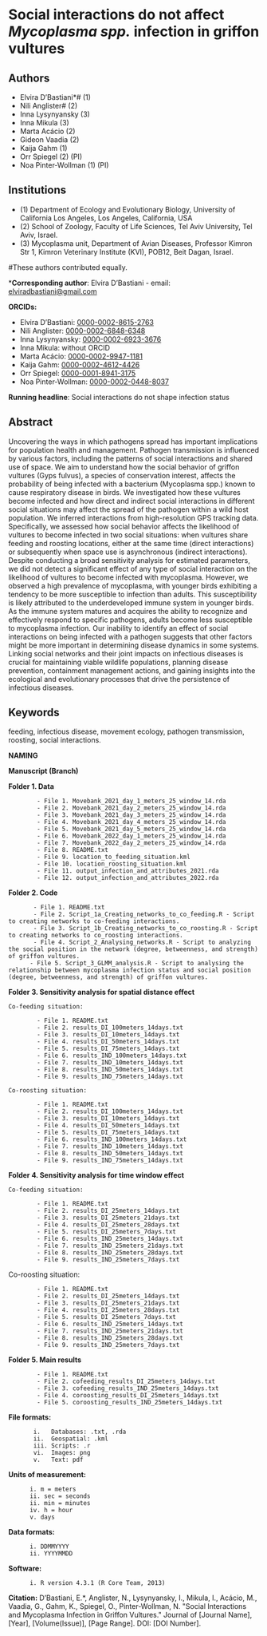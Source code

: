 
# Social interactions do not affect _Mycoplasma spp._ infection in griffon vultures

## Authors
- Elvira D’Bastiani*# (1)
- Nili Anglister# (2)
- Inna Lysynyansky (3)
- Inna Mikula (3)
- Marta Acácio (2)
- Gideon Vaadia (2)
- Kaija Gahm (1)
- Orr Spiegel (2) (PI)
- Noa Pinter-Wollman (1) (PI)

## Institutions
- (1) Department of Ecology and Evolutionary Biology, University of California Los Angeles, Los Angeles, California, USA
- (2) School of Zoology, Faculty of Life Sciences, Tel Aviv University, Tel Aviv, Israel.
- (3) Mycoplasma unit, Department of Avian Diseases, Professor Kimron Str 1, Kimron Veterinary Institute (KVI), POB12, Beit Dagan, Israel.

#These authors contributed equally.

***Corresponding author**: Elvira D’Bastiani - email: elviradbastiani@gmail.com

**ORCIDs:**
- Elvira D’Bastiani: [0000-0002-8615-2763](https://orcid.org/0000-0002-8615-2763)
- Nili Anglister: [0000-0002-6848-6348](https://orcid.org/0000-0002-6848-6348)
- Inna Lysynyansky: [0000-0002-6923-3676](https://orcid.org/0000-0002-6923-3676)
- Inna Mikula: without ORCID
- Marta Acácio: [0000-0002-9947-1181](https://orcid.org/0000-0002-9947-1181)
- Kaija Gahm: [0000-0002-4612-4426](https://orcid.org/0000-0002-4612-4426)
- Orr Spiegel: [0000-0001-8941-3175](https://orcid.org/0000-0001-8941-3175)
- Noa Pinter-Wollman: [0000-0002-0448-8037](https://orcid.org/0000-0002-0448-8037)

**Running headline**: Social interactions do not shape infection status

## Abstract
Uncovering the ways in which pathogens spread has important implications for population health and management. Pathogen transmission is influenced by various factors, including the patterns of social interactions and shared use of space. We aim to understand how the social behavior of griffon vultures (Gyps fulvus), a species of conservation interest, affects the probability of being infected with a bacterium (Mycoplasma spp.) known to cause respiratory disease in birds. We investigated how these vultures become infected and how direct and indirect social interactions in different social situations may affect the spread of the pathogen within a wild host population. We inferred interactions from high-resolution GPS tracking data. Specifically, we assessed how social behavior affects the likelihood of vultures to become infected in two social situations: when vultures share feeding and roosting locations, either at the same time (direct interactions) or subsequently when space use is asynchronous (indirect interactions). Despite conducting a broad sensitivity analysis for estimated parameters, we did not detect a significant effect of any type of social interaction on the likelihood of vultures to become infected with mycoplasma. However, we observed a high prevalence of mycoplasma, with younger birds exhibiting a tendency to be more susceptible to infection than adults. This susceptibility is likely attributed to the underdeveloped immune system in younger birds. As the immune system matures and acquires the ability to recognize and effectively respond to specific pathogens, adults become less susceptible to mycoplasma infection. Our inability to identify an effect of social interactions on being infected with a pathogen suggests that other factors might be more important in determining disease dynamics in some systems. Linking social networks and their joint impacts on infectious diseases is crucial for maintaining viable wildlife populations, planning disease prevention, containment management actions, and gaining insights into the ecological and evolutionary processes that drive the persistence of infectious diseases.

## Keywords
feeding, infectious disease, movement ecology, pathogen transmission, roosting, social interactions.

**NAMING**

**Manuscript (Branch)**

  **Folder 1. Data**
            
            - File 1. Movebank_2021_day_1_meters_25_window_14.rda
            - File 2. Movebank_2021_day_2_meters_25_window_14.rda
            - File 3. Movebank_2021_day_3_meters_25_window_14.rda
            - File 4. Movebank_2021_day_4_meters_25_window_14.rda
            - File 5. Movebank_2021_day_5_meters_25_window_14.rda
            - File 6. Movebank_2022_day_1_meters_25_window_14.rda
            - File 7. Movebank_2022_day_2_meters_25_window_14.rda
            - File 8. README.txt
            - File 9. location_to_feeding_situation.kml
            - File 10. location_roosting_situation.kml
            - File 11. output_infection_and_attributes_2021.rda
            - File 12. output_infection_and_attributes_2022.rda
            
  **Folder 2. Code**
           
           - File 1. README.txt  
           - File 2. Script_1a_Creating_networks_to_co_feeding.R - Script to creating networks to co-feeding interactions.
           - File 3. Script_1b_Creating_networks_to_co_roosting.R - Script to creating networks to co_roosting interactions.
           - File 4. Script_2_Analysing_networks.R - Script to analyzing the social position in the network (degree, betweenness, and strength) of griffon vultures.
          - File 5. Script_3_GLMM_analysis.R - Script to analysing the relationship between mycoplasma infection status and social position (degree, betweenness, and strength) of griffon vultures.


    
  **Folder 3. Sensitivity analysis for spatial distance effect**
    
    Co-feeding situation:
    
            - File 1. README.txt
            - File 2. results_DI_100meters_14days.txt
            - File 3. results_DI_10meters_14days.txt
            - File 4. results_DI_50meters_14days.txt
            - File 5. results_DI_75meters_14days.txt
            - File 6. results_IND_100meters_14days.txt
            - File 7. results_IND_10meters_14days.txt
            - File 8. results_IND_50meters_14days.txt
            - File 9. results_IND_75meters_14days.txt
  
    Co-roosting situation:
    
            - File 1. README.txt
            - File 2. results_DI_100meters_14days.txt
            - File 3. results_DI_10meters_14days.txt
            - File 4. results_DI_50meters_14days.txt
            - File 5. results_DI_75meters_14days.txt
            - File 6. results_IND_100meters_14days.txt
            - File 7. results_IND_10meters_14days.txt
            - File 8. results_IND_50meters_14days.txt
            - File 9. results_IND_75meters_14days.txt


  **Folder 4. Sensitivity analysis for time window effect**
    
    Co-feeding situation:
    
            - File 1. README.txt
            - File 2. results_DI_25meters_14days.txt
            - File 3. results_DI_25meters_21days.txt
            - File 4. results_DI_25meters_28days.txt
            - File 5. results_DI_25meters_7days.txt
            - File 6. results_IND_25meters_14days.txt
            - File 7. results_IND_25meters_21days.txt
            - File 8. results_IND_25meters_28days.txt
            - File 9. results_IND_25meters_7days.txt
  
  Co-roosting situation:
  
            - File 1. README.txt
            - File 2. results_DI_25meters_14days.txt
            - File 3. results_DI_25meters_21days.txt
            - File 4. results_DI_25meters_28days.txt
            - File 5. results_DI_25meters_7days.txt
            - File 6. results_IND_25meters_14days.txt
            - File 7. results_IND_25meters_21days.txt
            - File 8. results_IND_25meters_28days.txt
            - File 9. results_IND_25meters_7days.txt
          
  **Folder 5. Main results**
            
            - File 1. README.txt
            - File 2. cofeeding_results_DI_25meters_14days.txt
            - File 3. cofeeding_results_IND_25meters_14days.txt
            - File 4. coroosting_results_DI_25meters_14days.txt
            - File 5. coroosting_results_IND_25meters_14days.txt

**File formats:**

           i.	Databases: .txt, .rda
           ii.	Geospatial: .kml
           iii.	Scripts: .r
           vi.	Images: png
           v.	Text: pdf

**Units of measurement:**

          i. m = meters
          ii. sec = seconds
          ii. min = minutes
          iv. h = hour
          v. days
  
**Data formats:**

          i. DDMMYYYY
          ii. YYYYMMDD
  
**Software:**

          i. R version 4.3.1 (R Core Team, 2013)

**Citation:**
D’Bastiani, E.*, Anglister, N., Lysynyansky, I., Mikula, I., Acácio, M., Vaadia, G., Gahm, K., Spiegel, O., Pinter-Wollman, N. "Social Interactions and Mycoplasma Infection in Griffon Vultures." Journal of [Journal Name], [Year], [Volume(Issue)], [Page Range]. DOI: [DOI Number].

